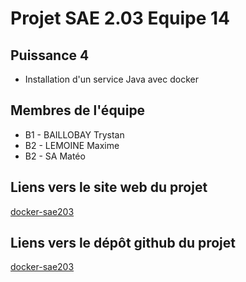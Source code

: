 # Projet SAE 2.03 Equipe 14

## Puissance 4

- Installation d'un service Java avec docker

## Membres de l'équipe

- B1 - BAILLOBAY Trystan
- B2 - LEMOINE Maxime
- B2 - SA Matéo

## Liens vers le site web du projet

[docker-sae203](https://matkim76.github.io/docker-sae203/)
## Liens vers le dépôt github du projet

[docker-sae203](https://github.com/MatKim76/docker-sae203)
